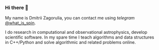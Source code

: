 ### Hi there 👋
My name is Dmitrii Zagorulia, you can contact me using _telegram_ [@what_is_spin](https://t.me/what_is_spin).

I do research in computational and observational astrophysics, develop scientific software. In my spare time I teach algorithms and data structures in C++/Python and solve algorithmic and related problems online.
